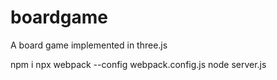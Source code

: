 # boardgame
A board game implemented in three.js

npm i
npx webpack --config webpack.config.js
node server.js